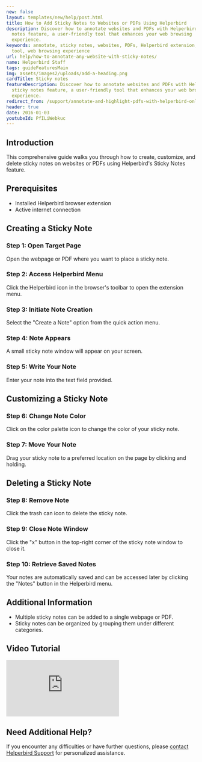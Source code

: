 ```yaml
---
new: false
layout: templates/new/help/post.html
title: How to Add Sticky Notes to Websites or PDFs Using Helperbird
description: Discover how to annotate websites and PDFs with Helperbird's sticky
  notes feature, a user-friendly tool that enhances your web browsing
  experience.
keywords: annotate, sticky notes, websites, PDFs, Helperbird extension, browser
  tool, web browsing experience
url: help/how-to-annotate-any-website-with-sticky-notes/
name: Helperbird Staff
tags: guideFeaturesMain
img: assets/images2/uploads/add-a-heading.png
cardTitle: Sticky notes
featureDescription: Discover how to annotate websites and PDFs with Helperbird's
  sticky notes feature, a user-friendly tool that enhances your web browsing
  experience.
redirect_from: /support/annotate-and-highlight-pdfs-with-helperbird-online-extension/
header: true
date: 2016-01-03
youtubeId: PfILiWebkuc
---
```

## Introduction
This comprehensive guide walks you through how to create, customize, and delete sticky notes on websites or PDFs using Helperbird's Sticky Notes feature.

## Prerequisites
- Installed Helperbird browser extension
- Active internet connection

## Creating a Sticky Note

### Step 1: Open Target Page
Open the webpage or PDF where you want to place a sticky note.

### Step 2: Access Helperbird Menu
Click the Helperbird icon in the browser's toolbar to open the extension menu.

### Step 3: Initiate Note Creation
Select the "Create a Note" option from the quick action menu.

### Step 4: Note Appears
A small sticky note window will appear on your screen. 

### Step 5: Write Your Note
Enter your note into the text field provided.

## Customizing a Sticky Note

### Step 6: Change Note Color
Click on the color palette icon to change the color of your sticky note.

### Step 7: Move Your Note
Drag your sticky note to a preferred location on the page by clicking and holding.

## Deleting a Sticky Note

### Step 8: Remove Note
Click the trash can icon to delete the sticky note.

### Step 9: Close Note Window
Click the "x" button in the top-right corner of the sticky note window to close it.

### Step 10: Retrieve Saved Notes
Your notes are automatically saved and can be accessed later by clicking the "Notes" button in the Helperbird menu.

## Additional Information
- Multiple sticky notes can be added to a single webpage or PDF.
- Sticky notes can be organized by grouping them under different categories.

## Video Tutorial

<div class="aspect-w-16 aspect-h-9">
<iframe   id="videos" src="https://www.youtube-nocookie.com/embed/jX3vbq5GD5k" title="YouTube video player" frameborder="0" allow="accelerometer; autoplay; clipboard-write; encrypted-media; gyroscope; picture-in-picture; web-share" allowfullscreen></iframe>
</div>



## Need Additional Help?
If you encounter any difficulties or have further questions, please [contact Helperbird Support](/support) for personalized assistance.
